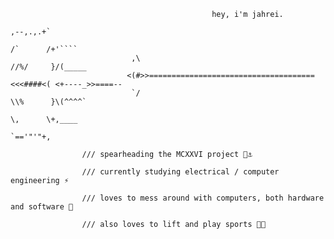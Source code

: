 

<!--
**jahrei/jahrei** is a ✨ _special_ ✨ repository because its `README.md` (this file) appears on your GitHub profile.

Here are some ideas to get you started:

- 🔭 I’m currently working on ...
- 🌱 I’m currently learning ...
- 👯 I’m looking to collaborate on ...
- 🤔 I’m looking for help with ...
- 💬 Ask me about ...
- 📫 How to reach me: ...
- 😄 Pronouns: ...
- ⚡ Fun fact: ...
-->

<p align="center">



                                                 hey, i'm jahrei.
                                                                                    ,--,.,.+`
                                                                          /`      /+'````
                               ,\                                       //%/     }/(_____
                              <(#>>=====================================<<<####<( <+----_>>====--
                               `/                                       \\%      }\(^^^^`
                                                                          \,      \+,____ 
                                                                                   `=='"'"+,
                                                                             

```
                /// spearheading the MCXXVI project 🔱⚓️

                /// currently studying electrical / computer engineering ⚡️

                /// loves to mess around with computers, both hardware and software 👾

                /// also loves to lift and play sports 💪🏼
```

</p>
